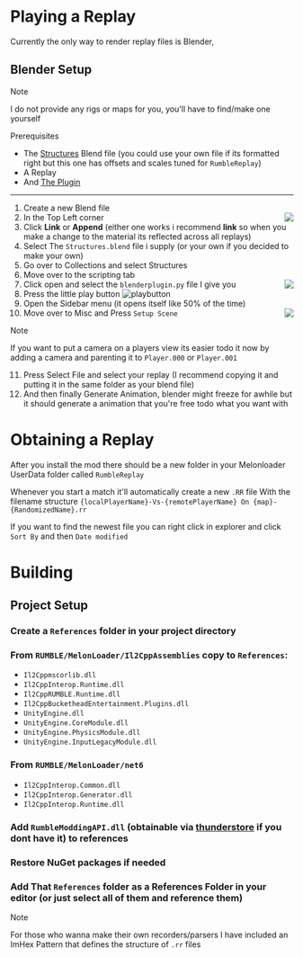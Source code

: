 
# Playing a Replay

Currently the only way to render replay files is Blender,
## Blender Setup

> [!Note]
> I do not provide any rigs or maps for you, you'll have to find/make one yourself

Prerequisites
* The [Structures](replace-with-a-working-link-when-i-have-one) Blend file (you could use your own file if its formatted right but this one has offsets and scales tuned for `RumbleReplay`)
* A Replay 
* And [The Plugin](BlenderPlugin/blenderplugin.py?raw=true)
---
1. Create a new Blend file
2. In the Top Left corner<img align="right" src=https://github.com/user-attachments/assets/3080ba76-7dd9-4749-ab9a-9458fb7dd04f>
3. Click **Link** or **Append** (either one works i recommend **link** so when you make a change to the material its reflected across all replays)
4. Select The `Structures.blend` file i supply (or your own if you decided to make your own)
5. Go over to Collections and select Structures
6. Move over to the scripting tab 
7. Click open and select the `blenderplugin.py` file I give you<img align="right" src=https://github.com/user-attachments/assets/e6f09c80-d301-4672-b7bf-40d47890c650>
8. Press the little play button ![playbutton](https://github.com/user-attachments/assets/920b4c27-2d56-461a-bbd6-d8e1403d8cf6)
9. Open the Sidebar menu (it opens itself like 50% of the time)
10. Move over to Misc and Press `Setup Scene` <img align="right" src="https://github.com/user-attachments/assets/ace6617d-8c1d-40ca-8d93-dafdcf6ae0b7">

> [!Note]
>  If you want to put a camera on a players view its easier todo it now by adding a camera and parenting it to `Player.000` or `Player.001`

11. Press Select File and select your replay (I recommend copying it and putting it in the same folder as your blend file)
12. And then finally Generate Animation, blender might freeze for awhile but it should generate a animation that you're free todo what you want with
# Obtaining a Replay
After you install the mod there should be a new folder in your Melonloader UserData folder called `RumbleReplay`

Whenever you start a match it'll automatically create a new `.RR` file
With the filename structure `{localPlayerName}-Vs-{remotePlayerName} On {map}-{RandomizedName}.rr`

If you want to find the newest file you can right click in explorer and click `Sort By` and then `Date modified`

# Building
## Project Setup

### Create a `References` folder in your project directory
### From `RUMBLE/MelonLoader/Il2CppAssemblies` copy to `References`:

- `Il2Cppmscorlib.dll`
- `Il2CppInterop.Runtime.dll`
- `Il2CppRUMBLE.Runtime.dll`
- `Il2CppBucketheadEntertainment.Plugins.dll` 
- `UnityEngine.dll` 
- `UnityEngine.CoreModule.dll` 
- `UnityEngine.PhysicsModule.dll`
- `UnityEngine.InputLegacyModule.dll` 

### From `RUMBLE/MelonLoader/net6` 

* `Il2CppInterop.Common.dll`
* `Il2CppInterop.Generator.dll`
* `Il2CppInterop.Runtime.dll`

### Add `RumbleModdingAPI.dll` (obtainable via [thunderstore](https://thunderstore.io/c/rumble/p/UlvakSkillz/RumbleModdingAPI/) if you dont have it) to references
### Restore NuGet packages if needed
### Add That `References` folder as a References Folder in your editor (or just select all of them and reference them)

> [!NOTE]
> For those who wanna make their own recorders/parsers
> I have included an ImHex Pattern that defines the structure of `.rr` files 
